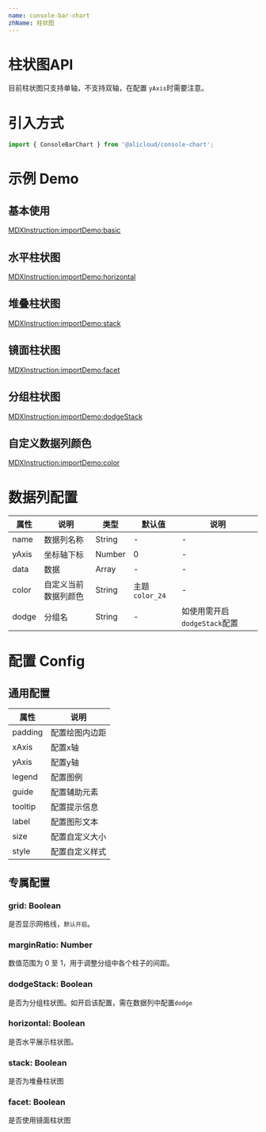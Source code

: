 ```yaml
---
name: console-bar-chart
zhName: 柱状图
---
```


# 柱状图API

目前柱状图只支持单轴，不支持双轴，在配置 `yAxis`时需要注意。

# 引入方式

```javascript
import { ConsoleBarChart } from '@alicloud/console-chart';
```

# 示例 Demo

## 基本使用

[MDXInstruction:importDemo:basic](./demo/Basic.tsx)

## 水平柱状图

[MDXInstruction:importDemo:horizontal](./demo/Horizontal.tsx)

## 堆叠柱状图

[MDXInstruction:importDemo:stack](./demo/Stack.tsx)

## 镜面柱状图

[MDXInstruction:importDemo:facet](./demo/Facet.tsx)

## 分组柱状图

[MDXInstruction:importDemo:dodgeStack](./demo/DodgeStack.tsx)

## 自定义数据列颜色

[MDXInstruction:importDemo:color](./demo/Color.tsx)


# 数据列配置
| 属性 | 说明 | 类型 | 默认值 | 说明 |
| --- | --- | --- | --- | --- |
| name | 数据列名称 | String | - | - |
| yAxis | 坐标轴下标 | Number | 0 | - |
| data | 数据 | Array | - | - |
| color | 自定义当前数据列颜色 | String | 主题`color_24` | - |
| dodge | 分组名 | String | - | 如使用需开启`dodgeStack`配置 |

# 配置 Config

## 通用配置
| 属性 | 说明 |
| --- | --- |
| padding | 配置绘图内边距 |
| xAxis | 配置x轴 |
| yAxis | 配置y轴 |
| legend | 配置图例 |
| guide | 配置辅助元素 |
| tooltip | 配置提示信息 |
| label | 配置图形文本 |
| size | 配置自定义大小 |
| style | 配置自定义样式 |

## 专属配置

### grid: Boolean
是否显示网格线，`默认开启`。

### marginRatio: Number
数值范围为 0 至 1，用于调整分组中各个柱子的间距。

### dodgeStack: Boolean
是否为分组柱状图。如开启该配置，需在数据列中配置`dodge`

### horizontal: Boolean
是否水平展示柱状图。

### stack: Boolean
是否为堆叠柱状图

### facet: Boolean
是否使用镜面柱状图
